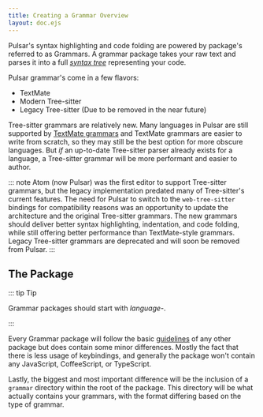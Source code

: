 ```yaml
---
title: Creating a Grammar Overview
layout: doc.ejs
---
```


Pulsar's syntax highlighting and code folding are powered by package's referred to as Grammars.
A grammar package takes your raw text and parses it into a full [_syntax tree_](https://en.wikipedia.org/wiki/Abstract_syntax_tree)
representing your code.

Pulsar grammar's come in a few flavors:

* TextMate
* Modern Tree-sitter
* Legacy Tree-sitter (Due to be removed in the near future)

Tree-sitter grammars are relatively new. Many languages in Pulsar are still supported by [TextMate
grammars](TODO) and TextMate grammars are easier to write from scratch, so they may still be the
best option for more obscure languages. But _if_ an up-to-date Tree-sitter parser already exists
for a language, a Tree-sitter grammar will be more performant and easier to author.

::: note
Atom (now Pulsar) was the first editor to support Tree-sitter grammars, but the legacy implementation
predated many of Tree-sitter's current features. The need for Pulsar to switch to the `web-tree-sitter`
bindings for compatibility reasons was an opportunity to update the architecture and the
original Tree-sitter grammars. The new grammars should deliver better syntax highlighting,
indentation, and code folding, while still offering better performance than TextMate-style
grammars. Legacy Tree-sitter grammars are deprecated and will soon be removed from Pulsar.
:::

## The Package

::: tip Tip

Grammar packages should start with _language-_.

:::

Every Grammar package will follow the basic [guidelines](TODO) of any other package
but does contain some minor differences. Mostly the fact that there is less usage
of keybindings, and generally the package won't contain any JavaScript, CoffeeScript, or TypeScript.

Lastly, the biggest and most important difference will be the inclusion of a `grammar` directory within the
root of the package. This directory will be what actually contains your grammars, with the format differing
based on the type of grammar.
